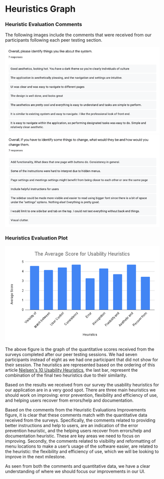 # Heuristics Graph

### Heuristic Evaluation Comments

The following images include the comments that were received from our participants following each peer testing section.

![positive](../images/positives.png)
![negative](../images/negatives.png)

### Heuristics Evaluation Plot

![plot](../images/heuristics-graph.png)

The above figure is the graph of the quantitative scores received from the surveys completed after our peer testing
sessions. We had seven participants instead of eight as we had one participant that did not show for their session. The
heuristics are represented based on the ordering of this
article [Nielsen's 10 Usability Heuristics](https://www.heurio.co/nielsens-10-usability-heuristics), the last bar,
represent the combination of the final two heuristics due to their similarity.

Based on the results we received from our survey the usability heuristics for our application are in a very good spot.
There are three main heuristics we should work on improving: error prevention, flexibility and efficiency of use, and
helping users recover from errors/help and documentation.

Based on the comments from the Heuristic Evaluations Improvements figure, it is clear that these comments match with the
quantitative data received from the surveys. Specifically, the comments related to providing better instructions and
help to users, are an indication of the error prevention heuristic, and the helping users recover from errors/help and
documentation heuristic. These are key areas we need to focus on improving. Secondly, the comments related to visibility
and reformatting of menu locations to make a user’s usage of the software easier, are related to the heuristic: the
flexibility and efficiency of use, which we will be looking to improve in the next milestone.

As seen from both the comments and quantitative data, we have a clear understanding of where we should focus our
improvements in our UI.

